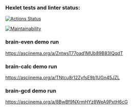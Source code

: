 ### Hexlet tests and linter status:

[![Actions Status](https://github.com/thedoorbell/fullstack-javascript-project-44/actions/workflows/hexlet-check.yml/badge.svg)](https://github.com/thedoorbell/fullstack-javascript-project-44/actions)

[![Maintainability](https://api.codeclimate.com/v1/badges/df7e831b6780077b35d8/maintainability)](https://codeclimate.com/github/thedoorbell/fullstack-javascript-project-44/maintainability)

### brain-even demo run

<https://asciinema.org/a/ZntwsT77oad1MUb89B83IQqdT>

### brain-calc demo run

<https://asciinema.org/a/TNtcu8r12ZyfsE9b1UGn45JZL>

### brain-gcd demo run

<https://asciinema.org/a/8BwBf9NXrmHYz8WeA9PxtH6cG>
